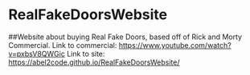 # RealFakeDoorsWebsite

##Website about buying Real Fake Doors, based off of Rick and Morty Commercial.
Link to commercial: https://www.youtube.com/watch?v=pxbsV8QWGic
Link to site: https://abel2code.github.io/RealFakeDoorsWebsite/